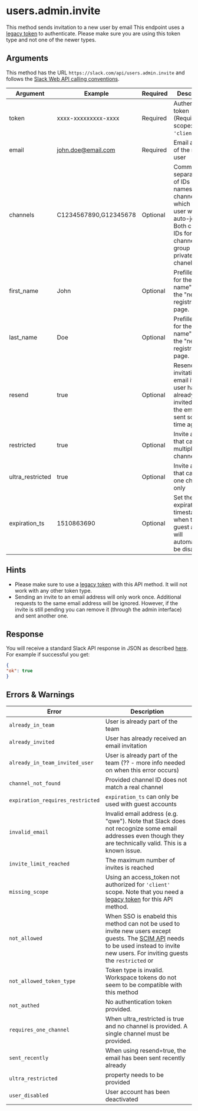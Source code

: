 # users.admin.invite
This method sends invitation to a new user by email
This endpoint uses a [legacy token](https://api.slack.com/custom-integrations/legacy-tokens) to authenticate. Please make sure you are using this token type and not one of the newer types.

## Arguments
This method has the URL `https://slack.com/api/users.admin.invite` and follows the [Slack Web API calling conventions](https://api.slack.com/web#basics).

Argument|Example|Required|Description
--------|-------|--------|-----------
token|xxxx-xxxxxxxxx-xxxx|Required|Authentication token (Requires scope: `'client'`)
email|john.doe@email.com|Required|Email address of the new user
channels|C1234567890,G12345678|Optional|Comma-separated list of IDs (not names!) for channels, which the new user will auto-join. Both channel IDs for public channels and group IDs for private chanels work. 
first_name|John|Optional|Prefilled input for the "First name" field on the "new user registration" page.
last_name|Doe|Optional|Prefilled input for the "Last name" field on the "new user registration" page.
resend|true|Optional|Resend the invitation email if the user has already been invited and the email was sent some time ago.
restricted|true|Optional|Invite a guest that can use multiple channels
ultra_restricted|true|Optional|Invite a guest that can use one channel only
expiration_ts|1510863690|Optional|Set the expiration timestamp for when the guest account will automatically be disabled

## Hints
- Please make sure to use a [legacy token](https://api.slack.com/custom-integrations/legacy-tokens) with this API method. It will not work with any other token type.
- Sending an invite to an email address will only work once. Additional requests to the same email address will be ignored. However, if the invite is still pending you can remove it (through the admin interface) and sent another one.

## Response
You will receive a standard Slack API response in JSON as described [here](https://api.slack.com/web#basics). For example if successful you get:

```json
{
"ok": true
}
```
## Errors & Warnings
Error|Description
--------|-------
`already_in_team`|User is already part of the team
`already_invited`|User has already received an email invitation
`already_in_team_invited_user`|User is already part of the team (?? - more info needed on when this error occurs)
`channel_not_found`|Provided channel ID does not match a real channel
`expiration_requires_restricted` | `expiration_ts` can only be used with guest accounts
`invalid_email`|Invalid email address (e.g. "qwe"). Note that Slack does not recognize some email addresses even though they are technically valid. This is a known issue.
`invite_limit_reached`|The maximum number of invites is reached
`missing_scope`|Using an access_token not authorized for `'client'` scope. Note that you need a [legacy token](https://api.slack.com/custom-integrations/legacy-tokens) for this API method.
`not_allowed`|When SSO is enabeld this method can not be used to invite new users except guests. The [SCIM API](https://api.slack.com/scim) needs to be used instead to invite new users. For inviting guests the `restricted` or 
`not_allowed_token_type`|Token type is invalid. Workspace tokens do not seem to be compatible with this method
`not_authed`| 	No authentication token provided.
`requires_one_channel`| When ultra_restricted is true and no channel is provided. A single channel must be provided.
`sent_recently`|When using resend=true, the email has been sent recently already
`ultra_restricted`| property needs to be provided
`user_disabled`|User account has been deactivated
